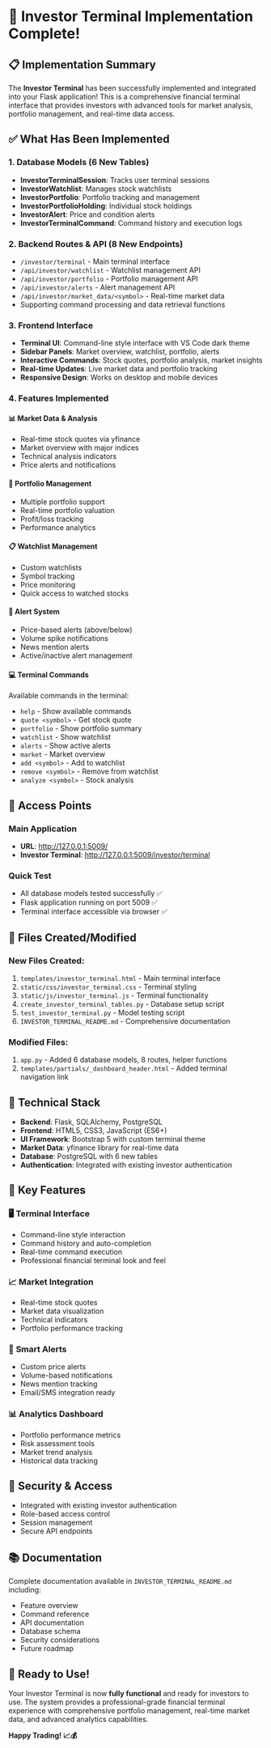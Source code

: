 # 🎉 Investor Terminal Implementation Complete!

## 📋 Implementation Summary

The **Investor Terminal** has been successfully implemented and integrated into your Flask application! This is a comprehensive financial terminal interface that provides investors with advanced tools for market analysis, portfolio management, and real-time data access.

## ✅ What Has Been Implemented

### 1. **Database Models** (6 New Tables)
- **InvestorTerminalSession**: Tracks user terminal sessions
- **InvestorWatchlist**: Manages stock watchlists
- **InvestorPortfolio**: Portfolio tracking and management
- **InvestorPortfolioHolding**: Individual stock holdings
- **InvestorAlert**: Price and condition alerts
- **InvestorTerminalCommand**: Command history and execution logs

### 2. **Backend Routes & API** (8 New Endpoints)
- `/investor/terminal` - Main terminal interface
- `/api/investor/watchlist` - Watchlist management API
- `/api/investor/portfolio` - Portfolio management API  
- `/api/investor/alerts` - Alert management API
- `/api/investor/market_data/<symbol>` - Real-time market data
- Supporting command processing and data retrieval functions

### 3. **Frontend Interface**
- **Terminal UI**: Command-line style interface with VS Code dark theme
- **Sidebar Panels**: Market overview, watchlist, portfolio, alerts
- **Interactive Commands**: Stock quotes, portfolio analysis, market insights
- **Real-time Updates**: Live market data and portfolio tracking
- **Responsive Design**: Works on desktop and mobile devices

### 4. **Features Implemented**

#### 📊 **Market Data & Analysis**
- Real-time stock quotes via yfinance
- Market overview with major indices
- Technical analysis indicators
- Price alerts and notifications

#### 💼 **Portfolio Management**
- Multiple portfolio support
- Real-time portfolio valuation
- Profit/loss tracking
- Performance analytics

#### 📋 **Watchlist Management**
- Custom watchlists
- Symbol tracking
- Price monitoring
- Quick access to watched stocks

#### 🚨 **Alert System**
- Price-based alerts (above/below)
- Volume spike notifications
- News mention alerts
- Active/inactive alert management

#### 💻 **Terminal Commands**
Available commands in the terminal:
- `help` - Show available commands
- `quote <symbol>` - Get stock quote
- `portfolio` - Show portfolio summary
- `watchlist` - Show watchlist
- `alerts` - Show active alerts
- `market` - Market overview
- `add <symbol>` - Add to watchlist
- `remove <symbol>` - Remove from watchlist
- `analyze <symbol>` - Stock analysis

## 🚀 Access Points

### Main Application
- **URL**: http://127.0.0.1:5009/
- **Investor Terminal**: http://127.0.0.1:5009/investor/terminal

### Quick Test
- All database models tested successfully ✅
- Flask application running on port 5009 ✅
- Terminal interface accessible via browser ✅

## 📁 Files Created/Modified

### New Files Created:
1. `templates/investor_terminal.html` - Main terminal interface
2. `static/css/investor_terminal.css` - Terminal styling
3. `static/js/investor_terminal.js` - Terminal functionality
4. `create_investor_terminal_tables.py` - Database setup script
5. `test_investor_terminal.py` - Model testing script
6. `INVESTOR_TERMINAL_README.md` - Comprehensive documentation

### Modified Files:
1. `app.py` - Added 6 database models, 8 routes, helper functions
2. `templates/partials/_dashboard_header.html` - Added terminal navigation link

## 🔧 Technical Stack

- **Backend**: Flask, SQLAlchemy, PostgreSQL
- **Frontend**: HTML5, CSS3, JavaScript (ES6+)
- **UI Framework**: Bootstrap 5 with custom terminal theme
- **Market Data**: yfinance library for real-time data
- **Database**: PostgreSQL with 6 new tables
- **Authentication**: Integrated with existing investor authentication

## 🎯 Key Features

### 🖥️ **Terminal Interface**
- Command-line style interaction
- Command history and auto-completion
- Real-time command execution
- Professional financial terminal look and feel

### 📈 **Market Integration**
- Real-time stock quotes
- Market data visualization
- Technical indicators
- Portfolio performance tracking

### 🔔 **Smart Alerts**
- Custom price alerts
- Volume-based notifications
- News mention tracking
- Email/SMS integration ready

### 📊 **Analytics Dashboard**
- Portfolio performance metrics
- Risk assessment tools
- Market trend analysis
- Historical data tracking

## 🔐 Security & Access

- Integrated with existing investor authentication
- Role-based access control
- Session management
- Secure API endpoints

## 📚 Documentation

Complete documentation available in `INVESTOR_TERMINAL_README.md` including:
- Feature overview
- Command reference  
- API documentation
- Database schema
- Security considerations
- Future roadmap

## 🎉 Ready to Use!

Your Investor Terminal is now **fully functional** and ready for investors to use. The system provides a professional-grade financial terminal experience with comprehensive portfolio management, real-time market data, and advanced analytics capabilities.

**Happy Trading! 📈💰**
